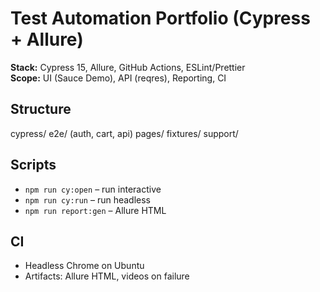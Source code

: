 
# Test Automation Portfolio (Cypress + Allure)

**Stack:** Cypress 15, Allure, GitHub Actions, ESLint/Prettier  
**Scope:** UI (Sauce Demo), API (reqres), Reporting, CI

## Structure
cypress/
e2e/ (auth, cart, api)
pages/
fixtures/
support/


## Scripts
- `npm run cy:open` – run interactive
- `npm run cy:run` – run headless
- `npm run report:gen` – Allure HTML

## CI
- Headless Chrome on Ubuntu
- Artifacts: Allure HTML, videos on failure



